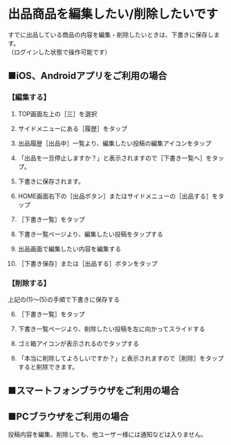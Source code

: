 # 出品商品を編集したい/削除したいです

すでに出品している商品の内容を編集・削除したいときは、下書きに保存します。  
（ログインした状態で操作可能です）

## ■iOS、Androidアプリをご利用の場合

### 【編集する】

1. TOP画面左上の［三］を選択

1. サイドメニューにある［履歴］をタップ

1. 出品履歴［出品中］一覧より、編集したい投稿の編集アイコンをタップ

1. 「出品を一旦停止しますか？」と表示されますので［下書き一覧へ］をタップ。

1. 下書きに保存されます。

1. HOME画面右下の［出品ボタン］またはサイドメニューの［出品する］をタップ

1. ［下書き一覧］をタップ

1. 下書き一覧ページより、編集したい投稿をタップする

1. 出品画面で編集したい内容を編集する

1. ［下書き保存］または［出品する］ボタンをタップ

### 【削除する】

上記の(1)～(5)の手順で下書きに保存する

6. ［下書き一覧］をタップ

7. 下書き一覧ページより、削除したい投稿を左に向かってスライドする

8. ゴミ箱アイコンが表示されるのでタップする

9. 「本当に削除してよろしいですか？」と表示されますので［削除］をタップすると削除できます。

## ■スマートフォンブラウザをご利用の場合

## ■PCブラウザをご利用の場合

投稿内容を編集、削除しても、他ユーザー様には通知などは入りません。